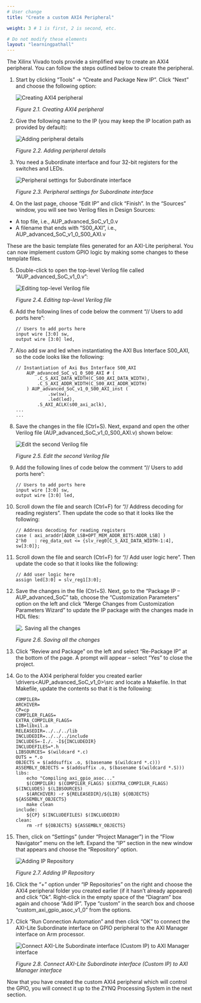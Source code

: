 ```yaml
---
# User change
title: "Create a custom AXI4 Peripheral" 

weight: 3 # 1 is first, 2 is second, etc.

# Do not modify these elements
layout: "learningpathall"
---
```


The Xilinx Vivado tools provide a simplified way to create an AXI4 peripheral. You can follow the steps outlined below to create the peripheral.

1. Start by clicking “Tools” -> “Create and Package New IP”. Click “Next” and choose the following option:

    ![Creating AXI4 peripheral](images/Picture7.png) 

    *Figure 2.1. Creating AXI4 peripheral*

2. Give the following name to the IP (you may keep the IP location path as provided by default):

    ![Adding peripheral details](images/Picture8.jpg) 

    *Figure 2.2. Adding peripheral details*

3. You need a Subordinate interface and four 32-bit registers for the switches and LEDs.

    ![Peripheral settings for Subordinate interface](images/Picture9.png) 

    *Figure 2.3. Peripheral settings for Subordinate interface*

4. On the last page, choose “Edit IP” and click “Finish”. In the “Sources” window, you will see two Verilog files in Design Sources: 
- A top file, i.e., AUP_advanced_SoC_v1_0.v  
- A filename that ends with “S00_AXI”, i.e., AUP_advanced_SoC_v1_0_S00_AXI.v  

These are the basic template files generated for an AXI-Lite peripheral. You can now implement custom GPIO logic by making some changes to these template files. 

5. Double-click to open the top-level Verilog file called “AUP_advanced_SoC_v1_0.v”:

    ![Editing top-level Verilog file](images/Picture10.png) 

    *Figure 2.4. Editing top-level Verilog file*

6. Add the following lines of code below the comment “// Users to add ports here”:

    ```
    // Users to add ports here
    input wire [3:0] sw,
    output wire [3:0] led,
    ```

7. Also add sw and led when instantiating the AXI Bus Interface S00_AXI, so the code looks like the following:

    ```
    // Instantiation of Axi Bus Interface S00_AXI
        AUP_advanced_SoC_v1_0_S00_AXI # ( 
            .C_S_AXI_DATA_WIDTH(C_S00_AXI_DATA_WIDTH),
            .C_S_AXI_ADDR_WIDTH(C_S00_AXI_ADDR_WIDTH)
        ) AUP_advanced_SoC_v1_0_S00_AXI_inst (
                .sw(sw),
                .led(led),
            .S_AXI_ACLK(s00_axi_aclk),
    ...
    ...
    ```
8. Save the changes in the file (Ctrl+S). Next, expand and open the other Verilog file (AUP_advanced_SoC_v1_0_S00_AXI.v) shown below:

    ![Edit the second Verilog file](images/Picture11.png) 

    *Figure 2.5. Edit the second Verilog file*

9. Add the following lines of code below the comment “// Users to add ports here”:

    ```
    // Users to add ports here
    input wire [3:0] sw,
    output wire [3:0] led,
    ```

10. Scroll down the file and search (Ctrl+F) for “// Address decoding for reading registers”. Then update the code so that it looks like the following:

    ```
    // Address decoding for reading registers
    case ( axi_araddr[ADDR_LSB+OPT_MEM_ADDR_BITS:ADDR_LSB] )
    2'h0   : reg_data_out <= {slv_reg0[C_S_AXI_DATA_WIDTH-1:4], sw[3:0]};
    ```

11. Scroll down the file and search (Ctrl+F) for “// Add user logic here”. Then update the code so that it looks like the following:

    ```
    // Add user logic here
    assign led[3:0] = slv_reg1[3:0];
    ```

12. Save the changes in the file (Ctrl+S). Next, go to the “Package IP – AUP_advanced_SoC” tab, choose the “Customization Parameters” option on the left and click “Merge Changes from Customization Parameters Wizard” to update the IP package with the changes made in HDL files:

    ![. Saving all the changes](images/Picture12.png) 

    *Figure 2.6. Saving all the changes*

13. Click “Review and Package” on the left and select “Re-Package IP” at the bottom of the page. A prompt will appear – select “Yes” to close the project. 

14. Go to the AXI4 peripheral folder you created earlier <IP location folder>\drivers\<AUP_advanced_SoC_v1_0>\src and locate a Makefile. In that Makefile, update the contents so that it is the following:
    ```
    COMPILER=
    ARCHIVER=
    CP=cp
    COMPILER_FLAGS=
    EXTRA_COMPILER_FLAGS=
    LIB=libxil.a
    RELEASEDIR=../../../lib
    INCLUDEDIR=../../../include
    INCLUDES=-I./. -I${INCLUDEDIR}
    INCLUDEFILES=*.h
    LIBSOURCES= $(wildcard *.c)
    OUTS = *.o
    OBJECTS = $(addsuffix .o, $(basename $(wildcard *.c)))
    ASSEMBLY_OBJECTS = $(addsuffix .o, $(basename $(wildcard *.S)))
    libs:
        echo "Compiling axi_gpio_asoc..."
        $(COMPILER) $(COMPILER_FLAGS) $(EXTRA_COMPILER_FLAGS) $(INCLUDES) $(LIBSOURCES)
        $(ARCHIVER) -r ${RELEASEDIR}/${LIB} ${OBJECTS} ${ASSEMBLY_OBJECTS}
        make clean
    include:
        ${CP} $(INCLUDEFILES) $(INCLUDEDIR)
    clean:
        rm -rf ${OBJECTS} ${ASSEMBLY_OBJECTS}
    ```
15. Then, click on “Settings” (under “Project Manager”) in the “Flow Navigator” menu on the left. Expand the “IP” section in the new window that appears and choose the “Repository” option. 

    ![Adding IP Repository](images/Picture13.png) 

    *Figure 2.7. Adding IP Repository*

16. Click the “+” option under “IP Repositories” on the right and choose the AXI4 peripheral folder you created earlier (if it hasn’t already appeared) and click “Ok”. Right-click in the empty space of the “Diagram” box again and choose “Add IP”. Type “custom” in the search box and choose “custom_axi_gpio_asoc_v1_0” from the options. 

17. Click “Run Connection Automation” and then click “OK” to connect the AXI-Lite Subordinate interface on GPIO peripheral to the AXI Manager interface on Arm processor.

    ![Connect AXI-Lite Subordinate interface (Custom IP) to AXI Manager interface](images/Picture14.png) 

    *Figure 2.8. Connect AXI-Lite Subordinate interface (Custom IP) to AXI Manager interface*

Now that you have created the custom AXI4 peripheral which will control the GPIO, you will connect it up to the ZYNQ Processing System in the next section.
